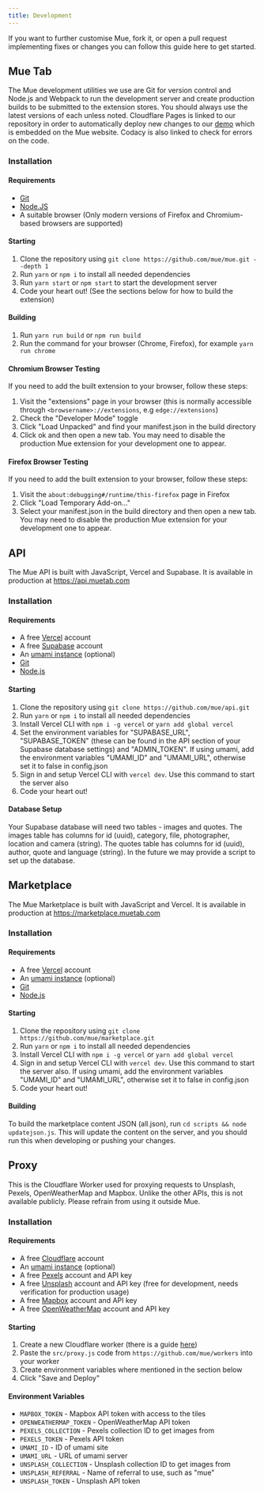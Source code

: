 ```yaml
---
title: Development
---
```


If you want to further customise Mue, fork it, or open a pull request implementing fixes or changes you can follow this guide here to get started. 

## Mue Tab
The Mue development utilities we use are Git for version control and Node.js and Webpack to run the development server and create production builds to
be submitted to the extension stores. You should always use the latest versions of each unless noted. Cloudflare Pages is linked to our repository in order to 
automatically deploy new changes to our [demo](https://demo.muetab.com) which is embedded on the Mue website. Codacy is also linked to check for errors on the code.

### Installation
#### Requirements
* [Git](https://git-scm.com)
* [Node.JS](https://nodejs.org)
* A suitable browser (Only modern versions of Firefox and Chromium-based browsers are supported)

#### Starting
1. Clone the repository using ``git clone https://github.com/mue/mue.git --depth 1``
2. Run ``yarn`` or ``npm i`` to install all needed dependencies
3. Run ``yarn start`` or ``npm start`` to start the development server
4. Code your heart out! (See the sections below for how to build the extension)

#### Building
1. Run ``yarn run build`` or ``npm run build``
2. Run the command for your browser (Chrome, Firefox), for example ``yarn run chrome``

#### Chromium Browser Testing
If you need to add the built extension to your browser, follow these steps:
1. Visit the "extensions" page in your browser (this is normally accessible through ``<browsername>://extensions``, e.g ``edge://extensions``)
2. Check the "Developer Mode" toggle
3. Click "Load Unpacked" and find your manifest.json in the build directory
4. Click ok and then open a new tab. You may need to disable the production Mue extension for your development one to appear.
#### Firefox Browser Testing
If you need to add the built extension to your browser, follow these steps:
1. Visit the ``about:debugging#/runtime/this-firefox`` page in Firefox
2. Click "Load Temporary Add-on..."
3. Select your manifest.json in the build directory and then open a new tab. You may need to disable the production Mue extension for your development one to appear.

## API
The Mue API is built with JavaScript, Vercel and Supabase. It is available in production at https://api.muetab.com
### Installation
#### Requirements
* A free [Vercel](https://vercel.com) account
* A free [Supabase](https://supabase.com) account
* An [umami instance](https://umami.is) (optional)
* [Git](https://git-scm.com)
* [Node.js](https://nodejs.org)

#### Starting
1. Clone the repository using ``git clone https://github.com/mue/api.git``
2. Run ``yarn`` or ``npm i`` to install all needed dependencies
3. Install Vercel CLI with ``npm i -g vercel`` or ``yarn add global vercel``
4. Set the environment variables for "SUPABASE_URL", "SUPABASE_TOKEN" (these can be found in the API section of your Supabase database settings) and "ADMIN_TOKEN". If using umami, add the environment variables "UMAMI_ID" and "UMAMI_URL", otherwise set it to false in config.json
5. Sign in and setup Vercel CLI with ``vercel dev``. Use this command to start the server also
6. Code your heart out!

#### Database Setup
Your Supabase database will need two tables - images and quotes. The images table has columns for id (uuid), category, file, photographer, location and camera (string). The quotes table has columns for id (uuid), author, quote and language (string). In the future we may provide a script to set up the database.

## Marketplace
The Mue Marketplace is built with JavaScript and Vercel. It is available in production at https://marketplace.muetab.com

### Installation
#### Requirements
* A free [Vercel](https://vercel.com) account
* An [umami instance](https://umami.is) (optional)
* [Git](https://git-scm.com)
* [Node.js](https://nodejs.org)
#### Starting
1. Clone the repository using ``git clone https://github.com/mue/marketplace.git``
2. Run ``yarn`` or ``npm i`` to install all needed dependencies
3. Install Vercel CLI with ``npm i -g vercel`` or ``yarn add global vercel``
4. Sign in and setup Vercel CLI with ``vercel dev``. Use this command to start the server also. If using umami, add the environment variables "UMAMI_ID" and "UMAMI_URL", otherwise set it to false in config.json
4. Code your heart out!

#### Building
To build the marketplace content JSON (all.json), run ``cd scripts && node updatejson.js``. This will update the content on the server, and you should run this when developing or pushing your changes.

## Proxy
This is the Cloudflare Worker used for proxying requests to Unsplash, Pexels, OpenWeatherMap and Mapbox. Unlike the other APIs, this is not available publicly. Please refrain from using it outside Mue.
### Installation
#### Requirements
* A free [Cloudflare](https://www.cloudflare.com) account
* An [umami instance](https://umami.is) (optional)
* A free [Pexels](https://www.pexels.com) account and API key
* A free [Unsplash](https://unsplash.com) account and API key (free for development, needs verification for production usage)
* A free [Mapbox](https://www.mapbox.com) account and API key
* A free [OpenWeatherMap](https://openweathermap.org) account and API key
#### Starting
1. Create a new Cloudflare worker (there is a guide [here](https://developers.cloudflare.com/workers/get-started/guide))
2. Paste the ``src/proxy.js`` code from ``https://github.com/mue/workers`` into your worker
3. Create environment variables where mentioned in the section below
4. Click "Save and Deploy"
#### Environment Variables
* ``MAPBOX_TOKEN`` - Mapbox API token with access to the tiles
* ``OPENWEATHERMAP_TOKEN`` - OpenWeatherMap API token
* ``PEXELS_COLLECTION`` - Pexels collection ID to get images from
* ``PEXELS_TOKEN`` - Pexels API token
* ``UMAMI_ID`` - ID of umami site
* ``UMAMI_URL`` - URL of umami server
* ``UNSPLASH_COLLECTION`` - Unsplash collection ID to get images from
* ``UNSPLASH_REFERRAL`` - Name of referral to use, such as "mue"
* ``UNSPLASH_TOKEN`` - Unsplash API token
